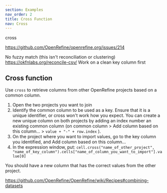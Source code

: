 ```yaml
---
section: Examples
nav_order: 2
title: Cross Function
nav: Cross
---
```


cross

https://github.com/OpenRefine/openrefine.org/issues/214

No fuzzy match (this isn't reconciliation or clustering) https://okfnlabs.org/reconcile-csv/
Work on a clean key column first 

## Cross function

Use `cross` to retrieve columns from other OpenRefine projects based on a common column. 

1. Open the two projects you want to join
2. Identify the common column to be used as a key. Ensure that it is a unique identifier, or cross won't work how you expect. You can create a new unique column on both projects by adding an index number an existing common column (on common column > Add column based on this column... > `value + "-" + row.index` ).
3. On the project where you want to import values, go to the key column you identified, and Add column based on this column...
4. In the expression window, put: `cell.cross("name_of_other_project", "name_of_key_column").cells["name_of_column_you_want_to_import"].value[0]`

You should have a new column that has the correct values from the other project.

https://github.com/OpenRefine/OpenRefine/wiki/Recipes#combining-datasets
